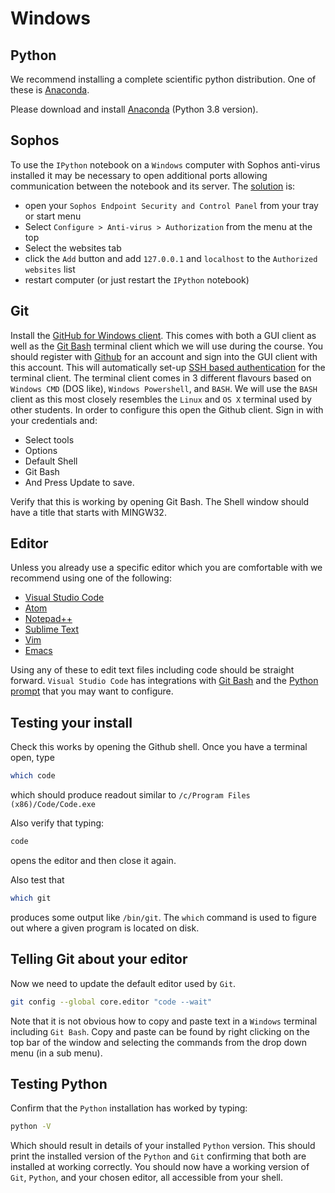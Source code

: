 # Windows

## Python

We recommend installing a complete scientific python distribution.
One of these is [Anaconda](https://www.anaconda.com/distribution/).

Please download and install [Anaconda](https://www.anaconda.com/download/) (Python 3.8 version).

## Sophos

To use the `IPython` notebook on a `Windows` computer with Sophos anti-virus installed it may be necessary to open additional ports allowing communication between the notebook and its server.
The [solution](http://stackoverflow.com/questions/13036197/ipython-notebook-getting-output) is:

- open your `Sophos Endpoint Security and Control Panel` from your tray or start menu
- Select `Configure > Anti-virus > Authorization` from the menu at the top
- Select the websites tab
- click the `Add` button and add `127.0.0.1` and `localhost` to the `Authorized websites` list
- restart computer (or just restart the `IPython` notebook)

## Git

Install the [GitHub for Windows client](http://windows.github.com/).
This comes with both a GUI client as well as the [Git Bash](https://gitforwindows.org/) terminal client which we will use during the course.
You should register with [Github](https://github.com) for an account and sign into the GUI client with this account.
This will automatically set-up [SSH based authentication](https://help.github.com/articles/generating-ssh-keys#platform-windows) for the terminal client.
The terminal client comes in 3 different flavours based on `Windows CMD` (DOS like), `Windows Powershell`, and `BASH`.
We will use the `BASH` client as this most closely resembles the `Linux` and `OS X` terminal used by other students.
In order to configure this open the Github client.
Sign in with your credentials and:

- Select tools
- Options
- Default Shell
- Git Bash
- And Press Update to save.

Verify that this is working by opening Git Bash.
The Shell window should have a title that starts with MINGW32.

## Editor

Unless you already use a specific editor which you are comfortable with we recommend using one of the following:

- [Visual Studio Code](https://code.visualstudio.com/)
- [Atom](https://atom.io)
- [Notepad++](https://notepad-plus-plus.org/downloads/)
- [Sublime Text](https://www.sublimetext.com)
- [Vim](https://www.vim.org/)
- [Emacs](https://www.gnu.org/software/emacs/)

Using any of these to edit text files including code should be straight forward.
`Visual Studio Code` has integrations with [Git Bash](https://code.visualstudio.com/docs/editor/integrated-terminal) and the [Python prompt](https://code.visualstudio.com/docs/python/python-tutorial) that you may want to configure.

## Testing your install

Check this works by opening the Github shell.
Once you have a terminal open, type

```bash
which code
```

which should produce readout similar to `/c/Program Files (x86)/Code/Code.exe`

Also verify that typing:

```bash
code
```

opens the editor and then close it again.

Also test that

```bash
which git
```

produces some output like `/bin/git`.
The `which` command is used to figure out where a given program is located on disk.

## Telling Git about your editor

Now we need to update the default editor used by `Git`.

```bash
git config --global core.editor "code --wait"
```

Note that it is not obvious how to copy and paste text in a `Windows` terminal including `Git Bash`.
Copy and paste can be found by right clicking on the top bar of the window and selecting the commands from the drop down menu (in a sub menu).

## Testing Python

Confirm that the `Python` installation has worked by typing:

```bash
python -V
```

Which should result in details of your installed `Python` version.
This should print the installed version of the `Python` and `Git` confirming that both are installed at working correctly.
You should now have a working version of `Git`, `Python`, and your chosen editor, all accessible from your shell.
